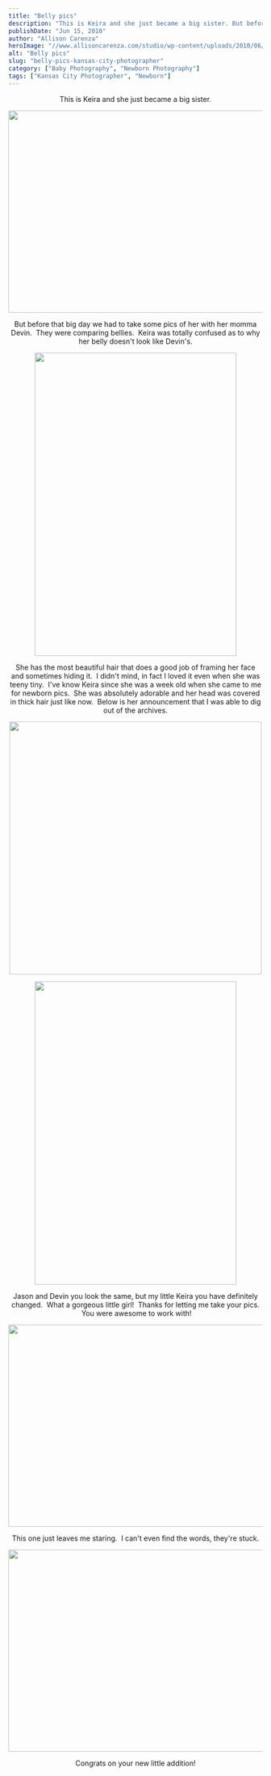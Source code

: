 ```yaml
---
title: "Belly pics"
description: "This is Keira and she just became a big sister. But before that big day we had to take some "
publishDate: "Jun 15, 2010"
author: "Allison Carenza"
heroImage: "//www.allisoncarenza.com/studio/wp-content/uploads/2010/06/willis1.jpg"
alt: "Belly pics"
slug: "belly-pics-kansas-city-photographer"
category: ["Baby Photography", "Newborn Photography"]
tags: ["Kansas City Photographer", "Newborn"]
---
```


<p style="text-align: center;">This is Keira and she just became a big sister.</p>
<p style="text-align: center;"><a rel="attachment wp-att-916" href="http://www.allisoncarenza.com/archives/915/willis1"><img class="aligncenter size-full wp-image-916" title="willis1" src="http://www.allisoncarenza.com/studio/wp-content/uploads/2010/06/willis1.jpg" alt="" width="601" height="400" srcset="/media/willis1.jpg 601w, /media/willis1-300x200.jpg 300w" sizes="(max-width: 601px) 100vw, 601px" /></a></p>
<p style="text-align: center;">But before that big day we had to take some pics of her with her momma Devin.  They were comparing bellies.  Keira was totally confused as to why her belly doesn&apos;t look like Devin&apos;s.</p>
<p style="text-align: center;"><a rel="attachment wp-att-917" href="http://www.allisoncarenza.com/archives/915/willis2"><img class="aligncenter size-full wp-image-917" title="willis2" src="http://www.allisoncarenza.com/studio/wp-content/uploads/2010/06/willis2.jpg" alt="" width="400" height="600" srcset="/media/willis2.jpg 400w, /media/willis2-200x300.jpg 200w" sizes="(max-width: 400px) 100vw, 400px" /></a></p>
<p style="text-align: center;">She has the most beautiful hair that does a good job of framing her face and sometimes hiding it.  I didn&apos;t mind, in fact I loved it even when she was teeny tiny.  I&apos;ve know Keira since she was a week old when she came to me for newborn pics.  She was absolutely adorable and her head was covered in thick hair just like now.  Below is her announcement that I was able to dig out of the archives.</p>
<p style="text-align: center;">
<p style="text-align: center;"><a rel="attachment wp-att-922" href="http://www.allisoncarenza.com/archives/915/devin-announcement"><img class="aligncenter size-full wp-image-922" title="Devin-announcement" src="http://www.allisoncarenza.com/studio/wp-content/uploads/2010/06/Devin-announcement.jpg" alt="" width="500" height="500" srcset="/media/Devin-announcement.jpg 500w, /media/Devin-announcement-150x150.jpg 150w, /media/Devin-announcement-300x300.jpg 300w" sizes="(max-width: 500px) 100vw, 500px" /></a></p>
<p style="text-align: center;">
<p style="text-align: center;"><a rel="attachment wp-att-919" href="http://www.allisoncarenza.com/archives/915/willis4"><img class="aligncenter size-full wp-image-919" title="willis4" src="http://www.allisoncarenza.com/studio/wp-content/uploads/2010/06/willis4.jpg" alt="" width="400" height="600" srcset="/media/willis4.jpg 400w, /media/willis4-200x300.jpg 200w" sizes="(max-width: 400px) 100vw, 400px" /></a></p>
<p style="text-align: center;">Jason and Devin you look the same, but my little Keira you have definitely changed.  What a gorgeous little girl!  Thanks for letting me take your pics.  You were awesome to work with!</p>
<p style="text-align: center;"><a rel="attachment wp-att-920" href="http://www.allisoncarenza.com/archives/915/willis5"><img class="aligncenter size-full wp-image-920" title="willis5" src="http://www.allisoncarenza.com/studio/wp-content/uploads/2010/06/willis5.jpg" alt="" width="600" height="400" srcset="/media/willis5.jpg 600w, /media/willis5-300x200.jpg 300w" sizes="(max-width: 600px) 100vw, 600px" /></a></p>
<p style="text-align: center;">This one just leaves me staring.  I can&apos;t even find the words, they&apos;re stuck.</p>
<p style="text-align: center;"><a rel="attachment wp-att-921" href="http://www.allisoncarenza.com/archives/915/willis6"><img class="aligncenter size-full wp-image-921" title="willis6" src="http://www.allisoncarenza.com/studio/wp-content/uploads/2010/06/willis6.jpg" alt="" width="601" height="400" srcset="/media/willis6.jpg 601w, /media/willis6-300x200.jpg 300w" sizes="(max-width: 601px) 100vw, 601px" /></a></p>
<p style="text-align: center;">Congrats on your new little addition!</p>
